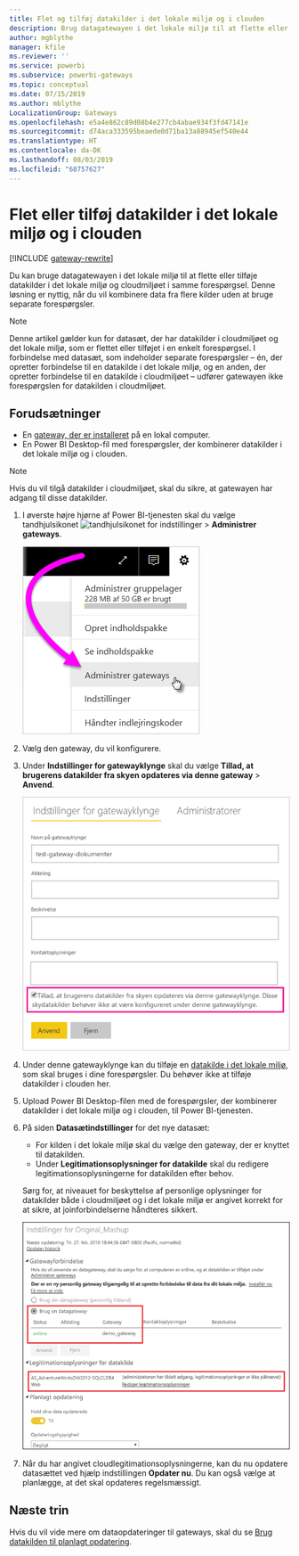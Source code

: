 ```yaml
---
title: Flet og tilføj datakilder i det lokale miljø og i clouden
description: Brug datagatewayen i det lokale miljø til at flette eller tilføje datakilder i det lokale miljø eller clouden i samme forespørgsel.
author: mgblythe
manager: kfile
ms.reviewer: ''
ms.service: powerbi
ms.subservice: powerbi-gateways
ms.topic: conceptual
ms.date: 07/15/2019
ms.author: mblythe
LocalizationGroup: Gateways
ms.openlocfilehash: e5a4e862c89d08b4e277cb4abae934f3fd47141e
ms.sourcegitcommit: d74aca333595beaede0d71ba13a88945ef540e44
ms.translationtype: HT
ms.contentlocale: da-DK
ms.lasthandoff: 08/03/2019
ms.locfileid: "68757627"
---
```

# <a name="merge-or-append-on-premises-and-cloud-data-sources"></a>Flet eller tilføj datakilder i det lokale miljø og i clouden

[!INCLUDE [gateway-rewrite](includes/gateway-rewrite.md)]

Du kan bruge datagatewayen i det lokale miljø til at flette eller tilføje datakilder i det lokale miljø og cloudmiljøet i samme forespørgsel. Denne løsning er nyttig, når du vil kombinere data fra flere kilder uden at bruge separate forespørgsler.

>[!NOTE]
>Denne artikel gælder kun for datasæt, der har datakilder i cloudmiljøet og det lokale miljø, som er flettet eller tilføjet i en enkelt forespørgsel. I forbindelse med datasæt, som indeholder separate forespørgsler – én, der opretter forbindelse til en datakilde i det lokale miljø, og en anden, der opretter forbindelse til en datakilde i cloudmiljøet – udfører gatewayen ikke forespørgslen for datakilden i cloudmiljøet.

## <a name="prerequisites"></a>Forudsætninger

- En [gateway, der er installeret](/data-integration/gateway/service-gateway-install) på en lokal computer.
- En Power BI Desktop-fil med forespørgsler, der kombinerer datakilder i det lokale miljø og i clouden.

>[!NOTE]
>Hvis du vil tilgå datakilder i cloudmiljøet, skal du sikre, at gatewayen har adgang til disse datakilder.

1. I øverste højre hjørne af Power BI-tjenesten skal du vælge tandhjulsikonet ![tandhjulsikonet for indstillinger](media/service-gateway-mashup-on-premises-cloud/icon-gear.png) > **Administrer gateways**.

    ![Administrer gateways](media/service-gateway-mashup-on-premises-cloud/manage-gateways.png)

2. Vælg den gateway, du vil konfigurere.

3. Under **Indstillinger for gatewayklynge** skal du vælge **Tillad, at brugerens datakilder fra skyen opdateres via denne gateway** > **Anvend**.

    ![Opdater via denne gatewayklynge](media/service-gateway-mashup-on-premises-cloud/refresh-gateway-cluster.png)

4. Under denne gatewayklynge kan du tilføje en [datakilde i det lokale miljø](service-gateway-enterprise-manage-scheduled-refresh.md#add-a-data-source), som skal bruges i dine forespørgsler. Du behøver ikke at tilføje datakilder i clouden her.

5. Upload Power BI Desktop-filen med de forespørgsler, der kombinerer datakilder i det lokale miljø og i clouden, til Power BI-tjenesten.

6. På siden **Datasætindstillinger** for det nye datasæt:

   - For kilden i det lokale miljø skal du vælge den gateway, der er knyttet til datakilden.
   - Under **Legitimationsoplysninger for datakilde** skal du redigere legitimationsoplysningerne for datakilden efter behov.

    Sørg for, at niveauet for beskyttelse af personlige oplysninger for datakilder både i cloudmiljøet og i det lokale miljø er angivet korrekt for at sikre, at joinforbindelserne håndteres sikkert.

     ![Indstillinger for datasæt](media/service-gateway-mashup-on-premises-cloud/dataset-settings.png)

7. Når du har angivet cloudlegitimationsoplysningerne, kan du nu opdatere datasættet ved hjælp indstillingen **Opdater nu**. Du kan også vælge at planlægge, at det skal opdateres regelsmæssigt.

## <a name="next-steps"></a>Næste trin

Hvis du vil vide mere om dataopdateringer til gateways, skal du se [Brug datakilden til planlagt opdatering](service-gateway-enterprise-manage-scheduled-refresh.md#use-the-data-source-for-scheduled-refresh).
